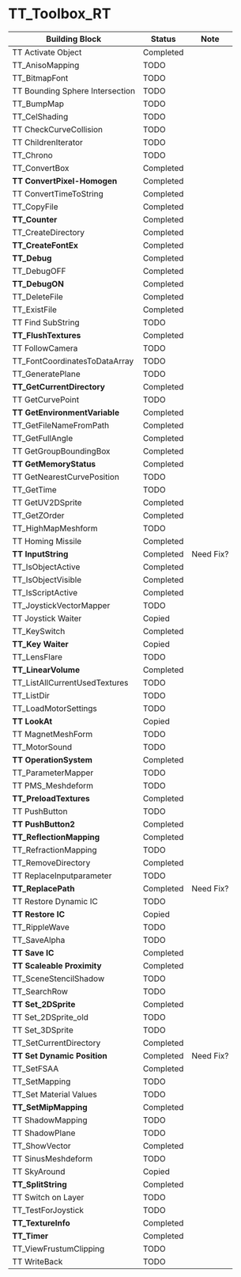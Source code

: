 # TT_Toolbox_RT

| Building Block                  | Status    | Note      |
| ------------------------------- | --------- | --------- |
| TT Activate Object              | Completed |           |
| TT_AnisoMapping                 | TODO      |           |
| TT_BitmapFont                   | TODO      |           |
| TT Bounding Sphere Intersection | TODO      |           |
| TT_BumpMap                      | TODO      |           |
| TT_CelShading                   | TODO      |           |
| TT CheckCurveCollision          | TODO      |           |
| TT ChildrenIterator             | TODO      |           |
| TT_Chrono                       | TODO      |           |
| TT_ConvertBox                   | Completed |           |
| **TT ConvertPixel-Homogen**     | Completed |           |
| TT ConvertTimeToString          | Completed |           |
| TT_CopyFile                     | Completed |           |
| **TT_Counter**                  | Completed |           |
| TT_CreateDirectory              | Completed |           |
| **TT_CreateFontEx**             | Completed |           |
| **TT_Debug**                    | Completed |           |
| TT_DebugOFF                     | Completed |           |
| **TT_DebugON**                  | Completed |           |
| TT_DeleteFile                   | Completed |           |
| TT_ExistFile                    | Completed |           |
| TT Find SubString               | TODO      |           |
| **TT_FlushTextures**            | Completed |           |
| TT FollowCamera                 | TODO      |           |
| TT_FontCoordinatesToDataArray   | TODO      |           |
| TT_GeneratePlane                | TODO      |           |
| **TT_GetCurrentDirectory**      | Completed |           |
| TT GetCurvePoint                | TODO      |           |
| **TT GetEnvironmentVariable**   | Completed |           |
| TT_GetFileNameFromPath          | Completed |           |
| TT_GetFullAngle                 | Completed |           |
| TT GetGroupBoundingBox          | Completed |           |
| **TT GetMemoryStatus**          | Completed |           |
| TT GetNearestCurvePosition      | TODO      |           |
| TT_GetTime                      | TODO      |           |
| TT GetUV2DSprite                | Completed |           |
| TT_GetZOrder                    | Completed |           |
| TT_HighMapMeshform              | TODO      |           |
| TT Homing Missile               | Completed |           |
| **TT InputString**              | Completed | Need Fix? |
| TT_IsObjectActive               | Completed |           |
| TT_IsObjectVisible              | Completed |           |
| TT_IsScriptActive               | Completed |           |
| TT_JoystickVectorMapper         | TODO      |           |
| TT Joystick Waiter              | Copied    |           |
| TT_KeySwitch                    | Completed |           |
| **TT_Key Waiter**               | Copied    |           |
| TT_LensFlare                    | TODO      |           |
| **TT_LinearVolume**             | Completed |           |
| TT_ListAllCurrentUsedTextures   | TODO      |           |
| TT_ListDir                      | TODO      |           |
| TT_LoadMotorSettings            | TODO      |           |
| **TT LookAt**                   | Copied    |           |
| TT MagnetMeshForm               | TODO      |           |
| TT_MotorSound                   | TODO      |           |
| **TT OperationSystem**          | Completed |           |
| TT_ParameterMapper              | TODO      |           |
| TT PMS_Meshdeform               | TODO      |           |
| **TT_PreloadTextures**          | Completed |           |
| TT PushButton                   | TODO      |           |
| **TT PushButton2**              | Completed |           |
| **TT_ReflectionMapping**        | Completed |           |
| TT_RefractionMapping            | TODO      |           |
| TT_RemoveDirectory              | Completed |           |
| TT ReplaceInputparameter        | TODO      |           |
| **TT_ReplacePath**              | Completed | Need Fix? |
| TT Restore Dynamic IC           | TODO      |           |
| **TT Restore IC**               | Copied    |           |
| TT_RippleWave                   | TODO      |           |
| TT_SaveAlpha                    | TODO      |           |
| **TT Save IC**                  | Completed |           |
| **TT Scaleable Proximity**      | Completed |           |
| TT_SceneStencilShadow           | TODO      |           |
| TT_SearchRow                    | TODO      |           |
| **TT Set_2DSprite**             | Completed |           |
| TT Set_2DSprite_old             | TODO      |           |
| TT Set_3DSprite                 | TODO      |           |
| TT_SetCurrentDirectory          | Completed |           |
| **TT Set Dynamic Position**     | Completed | Need Fix? |
| TT_SetFSAA                      | Completed |           |
| TT_SetMapping                   | TODO      |           |
| TT_Set Material Values          | TODO      |           |
| **TT_SetMipMapping**            | Completed |           |
| TT ShadowMapping                | TODO      |           |
| TT ShadowPlane                  | TODO      |           |
| TT_ShowVector                   | Completed |           |
| TT SinusMeshdeform              | TODO      |           |
| TT SkyAround                    | Copied    |           |
| **TT_SplitString**              | Completed |           |
| TT Switch on Layer              | TODO      |           |
| TT_TestForJoystick              | TODO      |           |
| **TT_TextureInfo**              | Completed |           |
| **TT_Timer**                    | Completed |           |
| TT_ViewFrustumClipping          | TODO      |           |
| TT WriteBack                    | TODO      |           |

